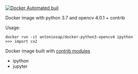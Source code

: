 [![Docker Automated buil](https://img.shields.io/docker/automated/antoniosap/docker-python3-opencv4.svg)]()

Docker image with python 3.7 and opencv 4.0.1 + contrib

Usage:

    docker run -it antoniosap/docker-python3-opencv4 ipython
    >>> import cv2

Docker image built with [contrib modules](https://github.com/opencv/opencv_contrib/)

+ ipython
+ jupyter
